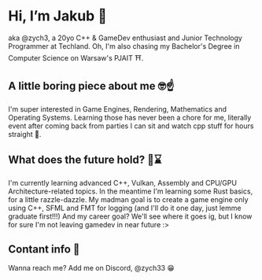 # Hi, I’m Jakub 👋
aka @zych3, a 20yo C++ & GameDev enthusiast and Junior Technology Programmer at Techland. Oh, I'm also chasing my Bachelor's Degree in Computer Science on Warsaw's PJAIT ⛩️.

## A little boring piece about me 🤓☝️
I'm super interested in Game Engines, Rendering, Mathematics and Operating Systems.
 Learning those has never been a chore for me, literally event after coming back from parties I can sit and watch cpp stuff for hours straight 🗿.

## What does the future hold? 🤔⌛
I'm currently learning advanced C++, Vulkan, Assembly and CPU/GPU Architecture-related topics. In the meantime I'm learning some Rust basics, for a little razzle-dazzle.
My madman goal is to create a game engine only using C++, SFML and FMT for logging (and I'll do it one day, just lemme graduate first!!!)
And my career goal? We'll see where it goes ig, but I know for sure I'm not leaving gamedev in near future :>

## Contant info 📧
Wanna reach me? Add me on Discord, @zych33 😁

<!---
zych3/zych3 is a ✨ special ✨ repository because its `README.md` (this file) appears on your GitHub profile.
You can click the Preview link to take a look at your changes.
--->
